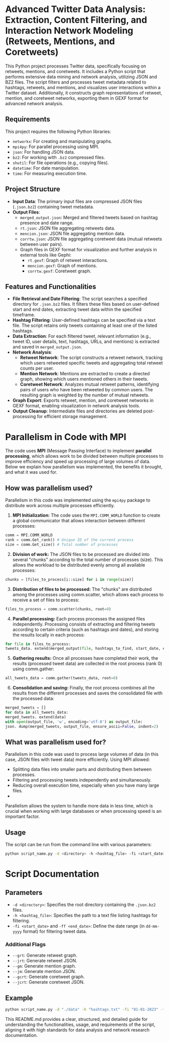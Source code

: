 # Advanced Twitter Data Analysis: Extraction, Content Filtering, and Interaction Network Modeling (Retweets, Mentions, and Coretweets)

This Python project processes Twitter data, specifically focusing on retweets, mentions, and coretweets. It includes a Python script that performs extensive data mining and network analysis, utilizing JSON and BZ2 files. The script filters and processes tweet metadata related to hashtags, retweets, and mentions, and visualizes user interactions within a Twitter dataset. Additionally, it constructs graph representations of retweet, mention, and coretweet networks, exporting them in GEXF format for advanced network analysis.

## Requirements

This project requires the following Python libraries:
- `networkx`: For creating and manipulating graphs.
- `mpi4py`: For parallel processing using MPI.
- `json`: For handling JSON data.
- `bz2`: For working with `.bz2` compressed files.
- `shutil`: For file operations (e.g., copying files).
- `datetime`: For date manipulation.
- `time`: For measuring execution time.

## Project Structure
- **Input Data**: The primary input files are compressed JSON files (`.json.bz2`) containing tweet metadata.
- **Output Files**:
  - `merged_output.json`: Merged and filtered tweets based on hashtag presence and date range.
  - `rt.json`: JSON file aggregating retweets data.
  - `mencion.json`: JSON file aggregating mention data.
  - `corrtw.json`: JSON file aggregating coretweet data (mutual retweets between user pairs).
  - Graph files in GEXF format for visualization and further analysis in external tools like Gephi:
    - `rt.gexf`: Graph of retweet interactions.
    - `mencion.gexf`: Graph of mentions.
    - `corrtw.gexf`: Coretweet graph.

## Features and Functionalities
- **File Retrieval and Date Filtering**: The script searches a specified directory for `.json.bz2` files. It filters these files based on user-defined start and end dates, extracting tweet data within the specified timeframe.
- **Hashtag Filtering**: User-defined hashtags can be specified via a text file. The script retains only tweets containing at least one of the listed hashtags.
- **Data Extraction**: For each filtered tweet, relevant information (e.g., tweet ID, user details, text, hashtags, URLs, and mentions) is extracted and saved in `merged_output.json`.
- **Network Analysis**:
  - **Retweet Network**: The script constructs a retweet network, tracking which users retweeted specific tweets and aggregating total retweet counts per user.
  - **Mention Network**: Mentions are extracted to create a directed graph, showing which users mentioned others in their tweets.
  - **Coretweet Network**: Analyzes mutual retweet patterns, identifying pairs of users who have been retweeted by common users. The resulting graph is weighted by the number of mutual retweets.
- **Graph Export**: Exports retweet, mention, and coretweet networks in GEXF format, enabling visualization in network analysis tools.
- **Output Cleanup**: Intermediate files and directories are deleted post-processing for efficient storage management.

# Parallelism in Code with MPI

The code uses **MPI** (Message Passing Interface) to implement **parallel processing**, which allows work to be divided between multiple processes to improve efficiency and speed up processing of large volumes of data. Below we explain how parallelism was implemented, the benefits it brought, and what it was used for.

## How was parallelism used?

Parallelism in this code was implemented using the `mpi4py` package to distribute work across multiple processes efficiently.

1. **MPI Initialization:**
The code uses the `MPI.COMM_WORLD` function to create a global communicator that allows interaction between different processes:
```python
comm = MPI.COMM_WORLD
rank = comm.Get_rank() # Unique ID of the current process
size = comm.Get_size() # Total number of processes
```

2. **Division of work:** The JSON files to be processed are divided into several "chunks" according to the total number of processes (size). This allows the workload to be distributed evenly among all available processes:
```python
chunks = [files_to_process[i::size] for i in range(size)]
```

3. **Distribution of files to be processed:** The "chunks" are distributed among the processes using comm.scatter, which allows each process to receive a set of files to process:
```python
files_to_process = comm.scatter(chunks, root=0)
```

4. **Parallel processing:** Each process processes the assigned files independently. Processing consists of extracting and filtering tweets according to certain criteria (such as hashtags and dates), and storing the results locally in each process:
```python
for file in files_to_process:
tweets_data. extend(merged_output(file, hashtags_to_find, start_date, end_date))
```

5. **Gathering results:** Once all processes have completed their work, the results (processed tweet data) are collected in the root process (rank 0) using comm.gather:
```python
all_tweets_data = comm.gather(tweets_data, root=0)
```

6. **Consolidation and saving:** Finally, the root process combines all the results from the different processes and saves the consolidated file with the processed data:
```python
merged_tweets = []
for data in all_tweets_data:
merged_tweets. extend(data)
with open(output_file, 'w', encoding='utf-8') as output_file:
json. dump(merged_tweets, output_file, ensure_ascii=False, indent=2)
```

## What was parallelism used for?
Parallelism in this code was used to process large volumes of data (in this case, JSON files with tweet data) more efficiently. Using MPI allowed:

- Splitting data files into smaller parts and distributing them between processes.
- Filtering and processing tweets independently and simultaneously.
- Reducing overall execution time, especially when you have many large files.
-
Parallelism allows the system to handle more data in less time, which is crucial when working with large databases or when processing speed is an important factor.


## Usage
The script can be run from the command line with various parameters:

```bash
python script_name.py -d <directory> -h <hashtag_file> -fi <start_date> -ff <end_date> [options]
```

# Script Documentation

## Parameters
- `-d <directory>`: Specifies the root directory containing the `.json.bz2` files.
- `-h <hashtag_file>`: Specifies the path to a text file listing hashtags for filtering.
- `-fi <start_date>` and `-ff <end_date>`: Define the date range (in `dd-mm-yyyy` format) for filtering tweet data.

### Additional Flags
- `--grt`: Generate retweet graph.
- `--jrt`: Generate retweet JSON.
- `--gm`: Generate mention graph.
- `--jm`: Generate mention JSON.
- `--gcrt`: Generate coretweet graph.
- `--jcrt`: Generate coretweet JSON.

## Example

```bash
python script_name.py -d "./data" -h "hashtags.txt" -fi "01-01-2023" -ff "31-12-2023" --grt --gm --gcrt
```


This README.md provides a clear, structured, and detailed guide for understanding the functionalities, usage, and requirements of the script, aligning it with high standards for data analysis and network research documentation.
